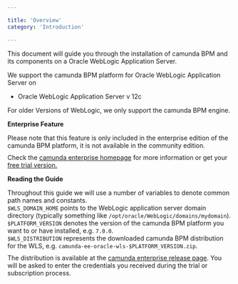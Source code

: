 ```yaml
---

title: 'Overview'
category: 'Introduction'

---
```



This document will guide you through the installation of camunda BPM and its components on a Oracle WebLogic Application Server.

<div class="alert alert-info">
  We support the camunda BPM platform for Oracle WebLogic Application Server on

  <ul>
    <li>Oracle WebLogic Application Server v 12c</li>
  </ul>

  For older Versions of WebLogic, we only support the camunda BPM engine.
</div>

<div class="alert alert-warning">
 <p><strong>Enterprise Feature</strong></p>
 Please note that this feature is only included in the enterprise edition of the camunda BPM platform, it is not available in the community edition.
 <p style="margin-top:10px">Check the <a href="http://camunda.com/bpm/enterprise/ ">camunda enterprise homepage</a> for more information or get your <a href="http://camunda.com/bpm/enterprise/trial/">free trial version.</a></p></div>

<div class="alert alert-info">
  <p><strong>Reading the Guide</strong></p> Throughout this guide we will use a number of variables to denote common path names and constants.<br>
  <code>$WLS_DOMAIN_HOME</code> points to the WebLogic application server domain directory (typically something like <code>/opt/oracle/WebLogic/domains/mydomain</code>). <br>
  <code>$PLATFORM_VERSION</code> denotes the version of the camunda BPM platform you want to or have installed, e.g. <code>7.0.0</code>. <br>
  <code>$WLS_DISTRIBUTION</code> represents the downloaded camunda BPM distribution for the WLS, e.g. <code>camunda-ee-oracle-wls-$PLATFORM_VERSION.zip</code>.
  <p style="margin-top:10px">
    The distribution is available at the <a href="http://camunda.org/enterprise-release/camunda-bpm/oracle-wls/">camunda enterprise release page</a>.
    You will be asked to enter the credentials you received during the trial or subscription process.
  </p>
</div>